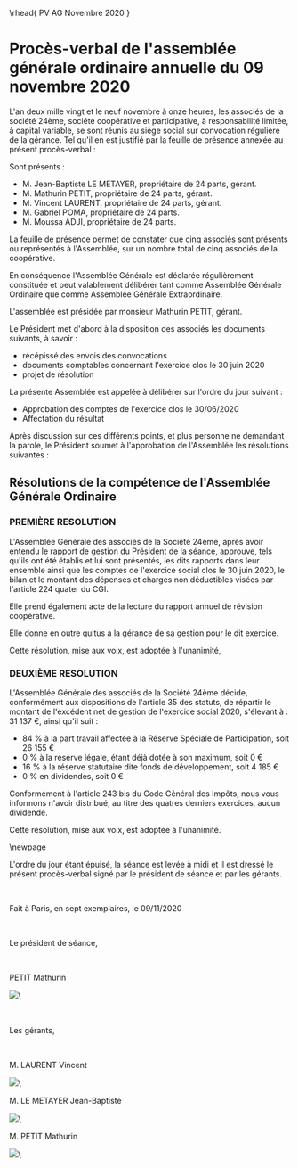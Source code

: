 \rhead{ PV AG Novembre 2020 }

# Procès-verbal de l'assemblée générale ordinaire annuelle du 09 novembre 2020

L'an deux mille vingt et le neuf novembre à onze heures, les associés de la société 24ème, société coopérative et participative, à responsabilité limitée, à capital variable, se sont réunis au siège social sur convocation régulière de la gérance. Tel qu'il en est justifié par la feuille de présence annexée au présent procès-verbal :

Sont présents :

- M. Jean-Baptiste LE METAYER, propriétaire de 24 parts, gérant.
- M. Mathurin PETIT, propriétaire de 24 parts, gérant.
- M. Vincent LAURENT, propriétaire de 24 parts, gérant.
- M. Gabriel POMA, propriétaire de 24 parts.
- M. Moussa ADJI, propriétaire de 24 parts.

La feuille de présence permet de constater que cinq associés sont présents ou représentés à l'Assemblée, sur un nombre total de cinq associés de la coopérative.

En conséquence l'Assemblée Générale est déclarée régulièrement constituée et peut valablement délibérer tant comme Assemblée Générale Ordinaire que comme Assemblée Générale Extraordinaire.

L'assemblée est présidée par monsieur Mathurin PETIT, gérant.

Le Président met d'abord à la disposition des associés les documents suivants, à savoir :

- récépissé des envois des convocations
- documents comptables concernant l'exercice clos le 30 juin 2020
- projet de résolution

La présente Assemblée est appelée à délibérer sur l'ordre du jour suivant :

- Approbation des comptes de l'exercice clos le 30/06/2020
- Affectation du résultat

Après discussion sur ces différents points, et plus personne ne demandant la parole, le Président soumet à l'approbation de l'Assemblée les résolutions suivantes :

## Résolutions de la compétence de l'Assemblée Générale Ordinaire

### PREMIÈRE RESOLUTION

L'Assemblée Générale des associés de la Société 24ème, après avoir entendu le rapport de gestion du Président de la séance, approuve, tels qu'ils ont été établis et lui sont présentés, les dits rapports dans leur ensemble ainsi que les comptes de l'exercice social clos le 30 juin 2020, le bilan et le montant des dépenses et charges non déductibles visées par l'article 224 quater du CGI.

Elle prend également acte de la lecture du rapport annuel de révision coopérative.

Elle donne en outre quitus à la gérance de sa gestion pour le dit exercice.

Cette résolution, mise aux voix, est adoptée à l'unanimité,

### DEUXIÈME RESOLUTION

L'Assemblée Générale des associés de la Société 24ème décide, conformément aux dispositions de l'article 35 des statuts, de répartir le montant de l'excédent net de gestion de l'exercice social 2020, s'élevant à : 31 137 €, ainsi qu'il suit :

- 84 % à la part travail affectée à la Réserve Spéciale de Participation, soit 26 155 €
- 0 % à la réserve légale, étant déjà dotée à son maximum, soit 0 €
- 16 % à la réserve statutaire dite fonds de développement, soit 4 185 €
- 0 % en dividendes, soit 0 €

Conformément à l'article 243 bis du Code Général des Impôts, nous vous informons n'avoir distribué, au titre des quatres derniers exercices, aucun dividende.

Cette résolution, mise aux voix, est adoptée à l'unanimité.

\newpage

L'ordre du jour étant épuisé, la séance est levée à midi et il est dressé le présent procès-verbal signé par le président de séance et par les gérants.

&nbsp;

Fait à Paris, en sept exemplaires, le 09/11/2020

&nbsp;

Le président de séance,

&nbsp;

PETIT Mathurin

![](images/signature_lu_approuve_3.jpg)\

&nbsp;

Les gérants,

&nbsp;

M. LAURENT Vincent

![](images/signature_lu_approuve_1.jpg)\

M. LE METAYER Jean-Baptiste

![](images/signature_lu_approuve_2.jpg)\

M. PETIT Mathurin

![](images/signature_lu_approuve_3.jpg)\
